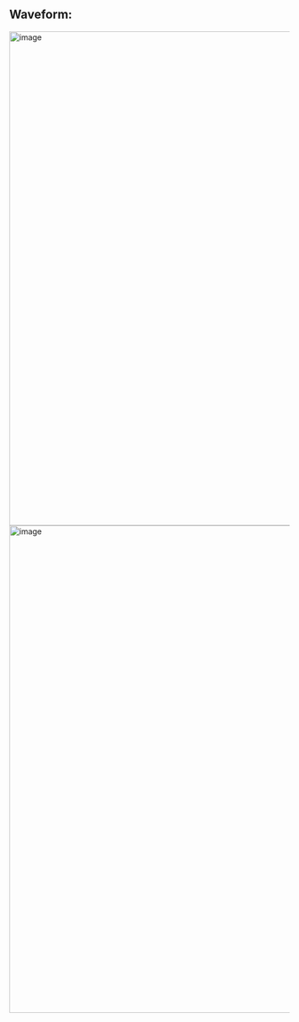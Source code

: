 ## Waveform:

<img width="1887" height="888" alt="image" src="https://github.com/user-attachments/assets/c25e4d51-2bde-402a-9439-4e0eed7eb9c5" />
<img width="1880" height="876" alt="image" src="https://github.com/user-attachments/assets/26ffa1f1-f775-49ea-8f05-a9b4e30b9317" />
